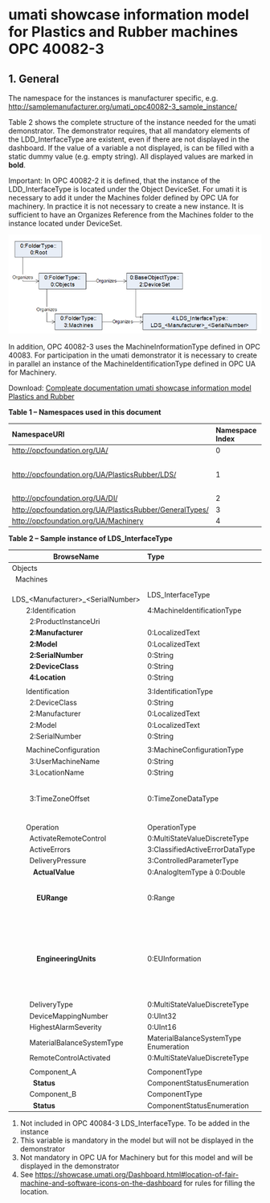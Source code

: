 # umati showcase information model for Plastics and Rubber machines OPC 40082-3

## 1. General
The namespace for the instances is manufacturer specific, e.g. http://samplemanufacturer.org/umati_opc40082-3_sample_instance/

Table 2 shows the complete structure of the instance needed for the umati demonstrator. The demonstrator requires, that all mandatory elements of the LDD_InterfaceType are existent, even if there are not displayed in the dashboard. If the value of a variable a not displayed, is can be filled with a static dummy value (e.g. empty string). All displayed values are marked in **bold**.

Important: In OPC 40082-2 it is defined, that the instance of the LDD_InterfaceType is located under the Object DeviceSet. For umati it is necessary to add it under the Machines folder defined by OPC UA for machinery. In practice it is not necessary to create a new instance. It is sufficient to have an Organizes Reference from the Machines folder to the instance located under DeviceSet.

![OPC 40082-3 Overview](../img/PlasticsRubber/PR_40082-3_Overview.png "OPC 40082-3 Overview")

In addition, OPC 40082-3 uses the MachineInformationType defined in OPC 40083. For participation in the umati demonstrator it is necessary to create in parallel an instance of the MachineIdentificationType defined in OPC UA for Machinery.

Download: [Compleate documentation umati showcase information model Plastics and Rubber](https://github.com/umati/Showcase/tree/main/img/PlasticsRubber/PR_40082-3_PDF.pdf)

**Table 1 – Namespaces used in this document**

| **NamespaceURI** | **Namespace Index** | **Example** |
| :- | :- | :- |
| http://opcfoundation.org/UA/ | 0 | 0:NodeVersion |
| http://opcfoundation.org/UA/PlasticsRubber/LDS/ | 1 | Default namespace of OPC 40082-3 --> no prefix used, e.g. LDS_InterfaceType|
| http://opcfoundation.org/UA/DI/ | 2 | 2:DeviceClass |
| http://opcfoundation.org/UA/PlasticsRubber/GeneralTypes/ | 3 | 3:MachineInformationType |
| http://opcfoundation.org/UA/Machinery | 4 | 4:MachineIdentificationType |

**Table 2 – Sample instance of LDS_InterfaceType**

|**BrowseName**|**Type**|**Example Value**|**Remarks**|
| - | :- | :- | :- |
|Objects||||
|&ensp;Machines||||
|&ensp;&ensp;&ensp;LDS_&lt;Manufacturer>_&lt;SerialNumber>|LDS_InterfaceType|||
|&ensp;&ensp;&ensp;&ensp;2:Identification|4:MachineIdentificationType||1)|
|&ensp;&ensp;&ensp;&ensp;&ensp;2:ProductInstanceUri||“http://samplemanufacturer.com/LDS1234”|2)|
|&ensp;&ensp;&ensp;&ensp;&ensp;**2:Manufacturer**|0:LocalizedText|“Sample Manufacturer”||
|&ensp;&ensp;&ensp;&ensp;&ensp;**2:Model**|0:LocalizedText|“LDS 3000”|3)|
|&ensp;&ensp;&ensp;&ensp;&ensp;**2:SerialNumber**|0:String|“1234”||
|&ensp;&ensp;&ensp;&ensp;&ensp;**2:DeviceClass**|0:String|“LSR Dosing System”||
|&ensp;&ensp;&ensp;&ensp;&ensp;**4:Location**|0:String|“K 14 F42/N 51.260407 E 6.744588”|3), 4)|
|||||
|&ensp;&ensp;&ensp;&ensp;Identification|3:IdentificationType||2)|
|&ensp;&ensp;&ensp;&ensp;&ensp;2:DeviceClass|0:String|“LSR Dosing System”|2)|
|&ensp;&ensp;&ensp;&ensp;&ensp;2:Manufacturer|0:LocalizedText|“Sample Manufacturer”|2)|
|&ensp;&ensp;&ensp;&ensp;&ensp;2:Model|0:LocalizedText|“LDS 3000”|2)|
|&ensp;&ensp;&ensp;&ensp;&ensp;2:SerialNumber|0:String|“1234”|2)|
|||||
|&ensp;&ensp;&ensp;&ensp;MachineConfiguration|3:MachineConfigurationType||2)|
|&ensp;&ensp;&ensp;&ensp;&ensp;3:UserMachineName|0:String|“My LDS”|2)|
|&ensp;&ensp;&ensp;&ensp;&ensp;3:LocationName|0:String|“K 14 F42/N 51.260407 E 6.744588”|2)|
|&ensp;&ensp;&ensp;&ensp;&ensp;3:TimeZoneOffset|0:TimeZoneDataType|<p>*offset*: 0</p><p>*daylightSavingInOffset:* true</p>|2)|
|||||
|&ensp;&ensp;&ensp;&ensp;Operation|OperationType|||
|&ensp;&ensp;&ensp;&ensp;&ensp;ActivateRemoteControl|0:MultiStateValueDiscreteType|1 (= SEPARATE\_INTERFACE)|2)|
|&ensp;&ensp;&ensp;&ensp;&ensp;ActiveErrors|3:ClassifiedActiveErrorDataType|*empty array / NULL*|2)|
|&ensp;&ensp;&ensp;&ensp;&ensp;DeliveryPressure|3:ControlledParameterType|||
|&ensp;&ensp;&ensp;&ensp;&ensp;&ensp;**ActualValue**|0:AnalogItemType à 0:Double|2.4||
|&ensp;&ensp;&ensp;&ensp;&ensp;&ensp;&ensp;**EURange**|0:Range|<p>Low: 0</p><p>High: 40</p>||
|&ensp;&ensp;&ensp;&ensp;&ensp;&ensp;&ensp;**EngineeringUnits**|0:EUInformation|<p>namespaceUri: “http://www.opcfoundation.org/UA/units/un/cefact”</p><p>unitId: 4342098</p><p>displayName: “bar”</p><p>description: “bar [unit of pressure]”</p>||
|&ensp;&ensp;&ensp;&ensp;&ensp;DeliveryType|0:MultiStateValueDiscreteType|0 (= PRESSURE)|2)|
|&ensp;&ensp;&ensp;&ensp;&ensp;DeviceMappingNumber|0:UInt32|1|2)|
|&ensp;&ensp;&ensp;&ensp;&ensp;HighestAlarmSeverity|0:UInt16|0|2)|
|&ensp;&ensp;&ensp;&ensp;&ensp;MaterialBalanceSystemType|MaterialBalanceSystemType<br>Enumeration|0 (= NOT\_AVAILABLE)|2)|
|&ensp;&ensp;&ensp;&ensp;&ensp;RemoteControlActivated|0:MultiStateValueDiscreteType|1 (= SEPARATE\_INTERFACE)|2)|
|||||
|&ensp;&ensp;&ensp;&ensp;&ensp;Component\_A|ComponentType|||
|&ensp;&ensp;&ensp;&ensp;&ensp;&ensp;**Status**|ComponentStatusEnumeration|0 (= GOOD)||
|&ensp;&ensp;&ensp;&ensp;&ensp;Component\_B|ComponentType|||
|&ensp;&ensp;&ensp;&ensp;&ensp;&ensp;**Status**|ComponentStatusEnumeration|0 (= GOOD)||

1)	Not included in OPC 40084-3 LDS_InterfaceType. To be added in the instance
2)	This variable is mandatory in the model but will not be displayed in the demonstrator
3)	Not mandatory in OPC UA for Machinery but for this model and will be displayed in the demonstrator
4)	See https://showcase.umati.org/Dashboard.html#location-of-fair-machine-and-software-icons-on-the-dashboard for rules for filling the location.

